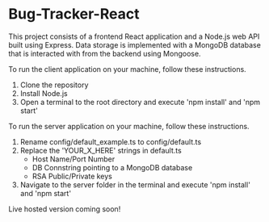 # Bug-Tracker-React


This project consists of a frontend React application and a Node.js web API built using Express. Data storage is implemented with a MongoDB database that is interacted with from the backend using Mongoose.

To run the client application on your machine, follow these instructions.
1) Clone the repository
2) Install Node.js
3) Open a terminal to the root directory and execute 'npm install' and 'npm start'

To run the server application on your machine, follow these instructions.

1) Rename config/default_example.ts to config/default.ts
2) Replace the 'YOUR_X_HERE' strings in default.ts
   - Host Name/Port Number
   - DB Connstring pointing to a MongoDB database
   - RSA Public/Private keys
3) Navigate to the server folder in the terminal and execute 'npm install' and 'npm start'

Live hosted version coming soon!
